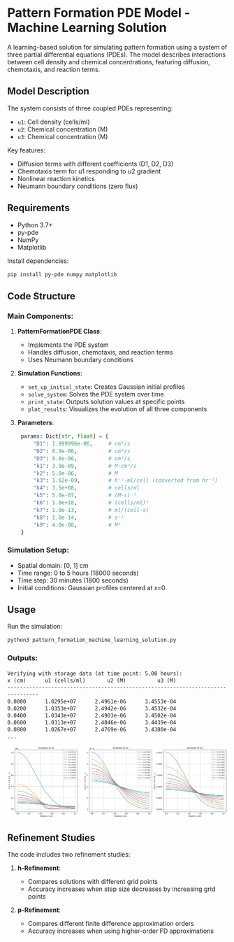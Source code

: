 # Pattern Formation PDE Model - Machine Learning Solution

A learning-based solution for simulating pattern formation using a system of three partial differential equations (PDEs). The model describes interactions between cell density and chemical concentrations, featuring diffusion, chemotaxis, and reaction terms.

## Model Description

The system consists of three coupled PDEs representing:
- `u1`: Cell density (cells/ml)
- `u2`: Chemical concentration (M)
- `u3`: Chemical concentration (M)

Key features:
- Diffusion terms with different coefficients (D1, D2, D3)
- Chemotaxis term for u1 responding to u2 gradient
- Nonlinear reaction kinetics
- Neumann boundary conditions (zero flux)

## Requirements

- Python 3.7+
- py-pde
- NumPy
- Matplotlib

Install dependencies:
```bash
pip install py-pde numpy matplotlib
```

## Code Structure

### Main Components:
1. **PatternFormationPDE Class**:
   - Implements the PDE system
   - Handles diffusion, chemotaxis, and reaction terms
   - Uses Neumann boundary conditions

2. **Simulation Functions**:
   - `set_up_initial_state`: Creates Gaussian initial profiles
   - `solve_system`: Solves the PDE system over time
   - `print_state`: Outputs solution values at specific points
   - `plot_results`: Visualizes the evolution of all three components

3. **Parameters**:
   ```python
    params: Dict[str, float] = {
        "D1": 1.999996e-06,     # cm²/s
        "D2": 8.9e-06,          # cm²/s
        "D3": 9.0e-06,          # cm²/s
        "k1": 3.9e-09,          # M·cm²/s
        "k2": 5.0e-06,          # M
        "k3": 1.62e-09,         # h⁻¹·ml/cell (converted from hr⁻¹)
        "k4": 3.5e+08,          # cells/ml
        "k5": 5.0e-07,          # (M·s)⁻¹
        "k6": 1.0e+18,          # (cells/ml)²
        "k7": 1.0e-13,          # ml/(cell·s)
        "k8": 1.0e-14,          # s⁻¹
        "k9": 4.0e-06,          # M²
    }
   ```

### Simulation Setup:
- Spatial domain: [0, 1] cm
- Time range: 0 to 5 hours (18000 seconds)
- Time step: 30 minutes (1800 seconds)
- Initial conditions: Gaussian profiles centered at x=0

## Usage

Run the simulation:
```python
python3 pattern_formation_machine_learning_solution.py
```

### Outputs:
```
Verifying with storage data (at time point: 5.00 hours):
x (cm)		u1 (cells/ml)		u2 (M)			u3 (M)
--------------------------------------------------------------------------------
0.0000		1.0295e+07		2.4961e-06		3.4553e-04
0.0200		1.0353e+07		2.4942e-06		3.4532e-04
0.0400		1.0343e+07		2.4903e-06		3.4502e-04
0.0600		1.0313e+07		2.4846e-06		3.4439e-04
0.0800		1.0267e+07		2.4769e-06		3.4380e-04
...
```

![Example Plot](deliverables/evolution_of_u1_u2_u3.png)

## Refinement Studies

The code includes two refinement studies:
1. **h-Refinement**:
   - Compares solutions with different grid points
   - Accuracy increases when step size decreases by increasing grid points

2. **p-Refinement**:
   - Compares different finite difference approximation orders
   - Accuracy increases when using higher-order FD approximations
